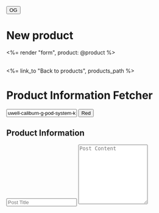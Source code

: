 <!DOCTYPE html>
<html lang="en">
<head>
  <meta charset="UTF-8">
  <meta name="viewport" content="width=device-width, initial-scale=1.0">
  <title>Product Information Fetcher</title>
</head>
<body>

<button type="button" class="text-red-700 hover:text-white border border-red-700 hover:bg-white focus:ring-4 focus:outline-none focus:ring-red-300 font-medium rounded-lg text-sm px-5 py-2.5 text-center me-2 mb-2 dark:border-red-500 dark:text-red-500 dark:hover:text-white dark:hover:bg-red-600 dark:focus:ring-red-900">OG</button>


  <h1>New product</h1>

  <%= render "form", product: @product %>

  <br>

  <div>
    <%= link_to "Back to products", products_path %>
  </div>


  <h1>Product Information Fetcher</h1>
  <input type="text" id="fetchHandle" placeholder="Product Handle" value="uwell-caliburn-g-pod-system-kit">
  <button id="fetchButton" type="button" class="text-white bg-black hover:text-white border border-white hover:bg-white focus:ring-4 focus:outline-none focus:ring-red-300 font-medium rounded-lg text-sm px-5 py-2.5 text-center me-2 mb-2 dark:border-black dark:text-red-500 dark:hover:text-black dark:hover:bg-red-600 dark:focus:ring-red-900">Red</button>




  <h2>Product Information</h2>
  <ul id="productInfo">
    <!-- Product information will be displayed here -->
  </ul>
  <!-- Replace 'post_title' and 'post_content' with the actual IDs of your input fields -->
  <input type="text" id="post_title" placeholder="Post Title">
  <textarea id="post_content" placeholder="Post Content" rows="10"></textarea>
  
  <script>
    document.addEventListener('DOMContentLoaded', function () {
      const fetchButton = document.getElementById('fetchButton');
      const fetchHandleInput = document.getElementById('fetchHandle');
      const productInfoList = document.getElementById('productInfo');
      
      // Function to get the image URL associated with a variant ID
      function getVariantImage(variantId, productData) {
        const variants = productData.product.variants;
        const images = productData.product.images;

        // Find the variant object with the given variantId
        const variant = variants.find(variant => variant.id === variantId);

        if (variant) {
            // Find the image object associated with the variant's image_id
            const image = images.find(image => image.id === variant.image_id);

            if (image) {
                // Return the image source
                return image.src;
            }
        }

        // Return null if no matching image is found
        return null;
      }

      fetchButton.addEventListener('click', function () {
        // Get the value from the fetchHandle input
        const handle = fetchHandleInput.value;
        
        // Fetch data from the API endpoint
        fetch(`https://www.eightvape.com/products/${handle}.json`)
          .then(response => response.json())
          .then(data => {
            // Log fetched data to the console
            console.log('Fetched JSON data:', data);
            
            // Check if product data is available
            if (data['product']) {
              // Clear previous product info
              productInfoList.innerHTML = '';
              
              // Render product information
              const product = data['product'];
              const productInfoHTML = `
                <li><strong>ID:</strong> ${product['id']}</li>
                <li><strong>Title:</strong> ${product['title']}</li>
                <li><strong>Handle:</strong> ${product['handle']}</li>
                <li><strong>Brand:</strong> ${product['vendor']}</li>
                <li><strong>Type:</strong> ${product['product_type']}</li>
                <li><strong>Image Url:</strong> ${product['image']['src']}</li>
                <li><strong>Image:</strong> <img src="${product['image']['src']}" height="160" width="160"></li>
                <li><strong>Body HTML:</strong> ${product['body_html']}</li>
                <li><strong>Vendor:</strong> ${product['vendor']}</li>
                <li><strong>Options:</strong>
                  <ul>
                    ${product['options'].map(option => `
                      <li><strong>${option.name}:</strong>
                        <ul>
                          ${option.values.map(value => `<li>${value}</li>`).join('')}
                        </ul>
                      </li>
                    `).join('')}
                  </ul>
                </li>
                <li><strong>Variants:</strong>
                  <ul>
                    ${product['variants'].map(variant => `
                      <li><strong>Title:</strong> ${variant.title}</li>
                      <li><strong>Price:</strong> ${variant.price}</li>
                      <li><strong>Image:</strong> <img src="${getVariantImage(variant.id, data)}" alt="${product['title']} - ${variant.title}"></li>
                    `).join('')}
                  </ul>
                </li>
              `;
              productInfoList.innerHTML = productInfoHTML;
              
              // Update value of po_name input field with product title
              document.getElementById('product_name').value = product['title'];
              document.getElementById('product_handle').value = product['handle'];
              document.getElementById('product_price').value = product['price'];
              document.getElementById('product_brand').value = product['vendor'];
              document.getElementById('product_category').value = product['product_type']
              document.getElementById('product_desc').value = product['body_html'];
              document.getElementById('product_image').value = product['image']['src'];
              document.getElementById('product_options').value = product['options'][0]['name']
            } else {
              productInfoList.innerHTML = '<p>No product data available.</p>';
            }
          })
          .catch(error => {
            console.error('Error fetching data:', error);
          });
      });
    });
  </script>
</body>
</html>




